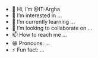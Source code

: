 - 👋 Hi, I’m @IT-Argha
- 👀 I’m interested in ...
- 🌱 I’m currently learning ...
- 💞️ I’m looking to collaborate on ...
- 📫 How to reach me ...
- 😄 Pronouns: ...
- ⚡ Fun fact: ...

<!---
IT-Argha/IT-Argha is a ✨ special ✨ repository because its `README.md` (this file) appears on your GitHub profile.
You can click the Preview link to take a look at your changes.
--->
